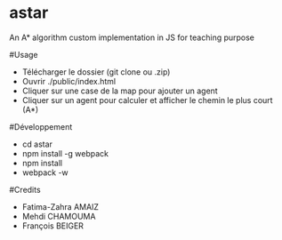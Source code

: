 # astar

An A* algorithm custom implementation in JS for teaching purpose

#Usage

* Télécharger le dossier (git clone ou .zip)
* Ouvrir ./public/index.html
* Cliquer sur une case de la map pour ajouter un agent
* Cliquer sur un agent pour calculer et afficher le chemin le plus court (A*)

#Développement

* cd astar
* npm install -g webpack
* npm install
* webpack -w

#Credits

* Fatima-Zahra AMAIZ
* Mehdi CHAMOUMA
* François BEIGER
